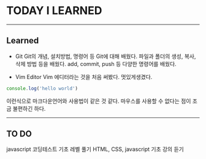 # TODAY I LEARNED
---

## Learned

- Git
Git의 개념,  설치방법, 명령어 등 Git에 대해 배웠다.
파일과 폴더의 생성, 복사, 삭제 방법 등을 배웠다.
add, commit, push 등 다양한 명령어를 배웠다.

- Vim Editor
Vim 에디터라는 것을 처음 써봤다.
멋있게생겼다.
```javascript
console.log('hello world')
```
이런식으로 마크다운언어와 사용법이 같은 것 같다.
마우스를 사용할 수 없다는 점이 조금 불편하긴 하다.

---
## TO DO
javascript 코딩테스트 기초 레벨 풀기
HTML, CSS, javascript 기초 강의 듣기
